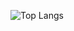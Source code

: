 
![Top Langs](https://github-readme-stats.vercel.app/api/top-langs/?username=LeonardoMeireles55&hide_progress=true)
